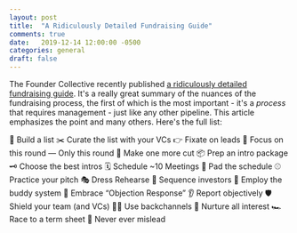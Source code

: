 ```yaml
---
layout: post
title:  "A Ridiculously Detailed Fundraising Guide"
comments: true
date:   2019-12-14 12:00:00 -0500
categories: general
draft: false
---
```


The Founder Collective recently published [a ridiculously detailed fundraising guide](https://medium.com/swlh/a-ridiculously-detailed-fundraising-guide-dec6f4f33790). It's a really great summary of the nuances of the fundraising process, the first of which is the most important - it's a _process_ that requires management - just like any other pipeline. This article emphasizes the point and many others. Here's the full list:

📝 Build a list
✂️ Curate the list with your VCs
👉 Fixate on leads
🔬 Focus on this round — Only this round
🔪 Make one more cut
📦 Prep an intro package
🗝️ Choose the best intros
🗓️ Schedule ~10 Meetings
🛴 Pad the schedule
⚾️ Practice your pitch
🎭 Dress Rehearse
🥉 Sequence investors
🍻 Employ the buddy system
🚫 Embrace “Objection Response”
👂 Report objectively
🛡️ Shield your team (and VCs)
🕵️‍♂️ Use backchannels
👶 Nurture all interest
🏎️ Race to a term sheet
🤥 Never ever mislead